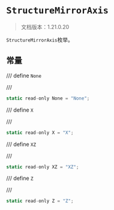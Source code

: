 # `StructureMirrorAxis`

> 文档版本：1.21.0.20

`StructureMirrorAxis`枚举。

## 常量

/// define
`None`


///

```js
static read-only None = "None";
```


/// define
`X`


///

```js
static read-only X = "X";
```


/// define
`XZ`


///

```js
static read-only XZ = "XZ";
```


/// define
`Z`


///

```js
static read-only Z = "Z";
```

